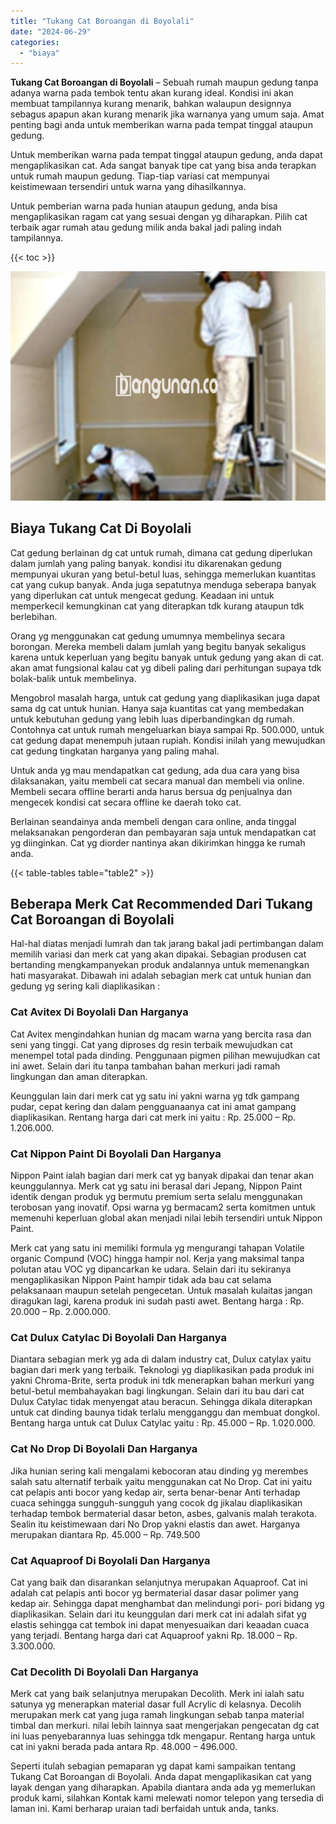 ```yaml
---
title: "Tukang Cat Boroangan di Boyolali"
date: "2024-06-29"
categories: 
  - "biaya"
---
```


**Tukang Cat Boroangan di Boyolali** – Sebuah rumah maupun gedung tanpa adanya warna pada tembok tentu akan kurang ideal. Kondisi ini akan membuat tampilannya kurang menarik, bahkan walaupun designnya sebagus apapun akan kurang menarik jika warnanya yang umum saja. Amat penting bagi anda untuk memberikan warna pada tempat tinggal ataupun gedung.

Untuk memberikan warna pada tempat tinggal ataupun gedung, anda dapat mengaplikasikan cat. Ada sangat banyak tipe cat yang bisa anda terapkan untuk rumah maupun gedung. Tiap-tiap variasi cat mempunyai keistimewaan tersendiri untuk warna yang dihasilkannya.

Untuk pemberian warna pada hunian ataupun gedung, anda bisa mengaplikasikan ragam cat yang sesuai dengan yg diharapkan. Pilih cat terbaik agar rumah atau gedung milik anda bakal jadi paling indah tampilannya.

{{< toc >}}

![Tukang Cat Boroangan di Boyolali](/images/jasa-cat-murah29.png)

## Biaya Tukang Cat Di Boyolali

Cat gedung berlainan dg cat untuk rumah, dimana cat gedung diperlukan dalam jumlah yang paling banyak. kondisi itu dikarenakan gedung mempunyai ukuran yang betul-betul luas, sehingga memerlukan kuantitas cat yang cukup banyak. Anda juga sepatutnya menduga seberapa banyak yang diperlukan cat untuk mengecat gedung. Keadaan ini untuk memperkecil kemungkinan cat yang diterapkan tdk kurang ataupun tdk berlebihan.

Orang yg menggunakan cat gedung umumnya membelinya secara borongan. Mereka membeli dalam jumlah yang begitu banyak sekaligus karena untuk keperluan yang begitu banyak untuk gedung yang akan di cat. akan amat fungsional kalau cat yg dibeli paling dari perhitungan supaya tdk bolak-balik untuk membelinya.

Mengobrol masalah harga, untuk cat gedung yang diaplikasikan juga dapat sama dg cat untuk hunian. Hanya saja kuantitas cat yang membedakan untuk kebutuhan gedung yang lebih luas diperbandingkan dg rumah. Contohnya cat untuk rumah mengeluarkan biaya sampai Rp. 500.000, untuk cat gedung dapat menempuh jutaan rupiah. Kondisi inilah yang mewujudkan cat gedung tingkatan harganya yang paling mahal.

Untuk anda yg mau mendapatkan cat gedung, ada dua cara yang bisa dilaksanakan, yaitu membeli cat secara manual dan membeli via online. Membeli secara offline berarti anda harus bersua dg penjualnya dan mengecek kondisi cat secara offline ke daerah toko cat.

Berlainan seandainya anda membeli dengan cara online, anda tinggal melaksanakan pengorderan dan pembayaran saja untuk mendapatkan cat yg diinginkan. Cat yg diorder nantinya akan dikirimkan hingga ke rumah anda.

{{< table-tables table="table2" >}}

## Beberapa Merk Cat Recommended Dari Tukang Cat Boroangan di Boyolali

Hal-hal diatas menjadi lumrah dan tak jarang bakal jadi pertimbangan dalam memilih variasi dan merk cat yang akan dipakai. Sebagian produsen cat bertanding mengkampanyekan produk andalannya untuk memenangkan hati masyarakat. Dibawah ini adalah sebagian merk cat untuk hunian dan gedung yg sering kali diaplikasikan :

### Cat Avitex Di Boyolali Dan Harganya

Cat Avitex mengindahkan hunian dg macam warna yang bercita rasa dan seni yang tinggi. Cat yang diproses dg resin terbaik mewujudkan cat menempel total pada dinding. Penggunaan pigmen pilihan mewujudkan cat ini awet. Selain dari itu tanpa tambahan bahan merkuri jadi ramah lingkungan dan aman diterapkan.

Keunggulan lain dari merk cat yg satu ini yakni warna yg tdk gampang pudar, cepat kering dan dalam pengguanaanya cat ini amat gampang diaplikasikan. Rentang harga dari cat merk ini yaitu : Rp. 25.000 – Rp. 1.206.000.

### Cat Nippon Paint Di Boyolali Dan Harganya

Nippon Paint ialah bagian dari merk cat yg banyak dipakai dan tenar akan keunggulannya. Merk cat yg satu ini berasal dari Jepang, Nippon Paint identik dengan produk yg bermutu premium serta selalu menggunakan terobosan yang inovatif. Opsi warna yg bermacam2 serta komitmen untuk memenuhi keperluan global akan menjadi nilai lebih tersendiri untuk Nippon Paint.

Merk cat yang satu ini memiliki formula yg mengurangi tahapan Volatile organic Compund (VOC) hingga hampir nol. Kerja yang maksimal tanpa polutan atau VOC yg dipancarkan ke udara. Selain dari itu sekiranya mengaplikasikan Nippon Paint hampir tidak ada bau cat selama pelaksanaan maupun setelah pengecetan. Untuk masalah kulaitas jangan diragukan lagi, karena produk ini sudah pasti awet. Bentang harga : Rp. 20.000 – Rp. 2.000.000.

### Cat Dulux Catylac Di Boyolali Dan Harganya

Diantara sebagian merk yg ada di dalam industry cat, Dulux catylax yaitu bagian dari merk yang terbaik. Teknologi yg diaplikasikan pada produk ini yakni Chroma-Brite, serta produk ini tdk menerapkan bahan merkuri yang betul-betul membahayakan bagi lingkungan. Selain dari itu bau dari cat Dulux Catylac tidak menyengat atau beracun. Sehingga dikala diterapkan untuk cat dinding baunya tidak terlalu mengganggu dan membuat dongkol. Bentang harga untuk cat Dulux Catylac yaitu : Rp. 45.000 – Rp. 1.020.000.

### Cat No Drop Di Boyolali Dan Harganya

Jika hunian sering kali mengalami kebocoran atau dinding yg merembes salah satu alternatif terbaik yaitu menggunakan cat No Drop. Cat ini yaitu cat pelapis anti bocor yang kedap air, serta benar-benar Anti terhadap cuaca sehingga sungguh-sungguh yang cocok dg jikalau diaplikasikan terhadap tembok bermaterial dasar beton, asbes, galvanis malah terakota. Sealin itu keistimewaan dari No Drop yakni elastis dan awet. Harganya merupakan diantara Rp. 45.000 – Rp. 749.500

### Cat Aquaproof Di Boyolali Dan Harganya

Cat yang baik dan disarankan selanjutnya merupakan Aquaproof. Cat ini adalah cat pelapis anti bocor yg bermaterial dasar dasar polimer yang kedap air. Sehingga dapat menghambat dan melindungi pori- pori bidang yg diaplikasikan. Selain dari itu keunggulan dari merk cat ini adalah sifat yg elastis sehingga cat tembok ini dapat menyesuaikan dari keaadan cuaca yang terjadi. Bentang harga dari cat Aquaproof yakni Rp. 18.000 – Rp. 3.300.000.

### Cat Decolith Di Boyolali Dan Harganya

Merk cat yang baik selanjutnya merupakan Decolith. Merk ini ialah satu satunya yg menerapkan material dasar full Acrylic di kelasnya. Decolih merupakan merk cat yang juga ramah lingkungan sebab tanpa material timbal dan merkuri. nilai lebih lainnya saat mengerjakan pengecatan dg cat ini luas penyebarannya luas sehingga tdk mengapur. Rentang harga untuk cat ini yakni berada pada antara Rp. 48.000 – 496.000.

Seperti itulah sebagian pemaparan yg dapat kami sampaikan tentang Tukang Cat Boroangan di Boyolali. Anda dapat mengaplikasikan cat yang layak dengan yang diharapkan. Apabila diantara anda ada yg memerlukan produk kami, silahkan Kontak kami melewati nomor telepon yang tersedia di laman ini. Kami berharap uraian tadi berfaidah untuk anda, tanks.
